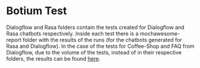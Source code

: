 # Botium Test
Dialogflow and Rasa folders contain the tests created for Dialogflow and Rasa chatbots respectively. 
Inside each test there is a mochawesome-report folder with the results of the runs (for the chatbots generated for Rasa and Dialogflow). 
In the case of the tests for Coffee-Shop and FAQ from Dialogflow, due to the volume of the tests, instead of in their respective folders, the results can be found [here](https://drive.google.com/drive/folders/1Nyj4BYumWeHzlMQA0Uk2J26HMtvU2puq?usp=sharing). 
